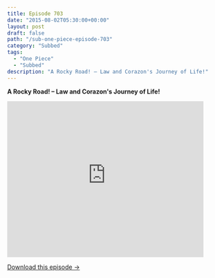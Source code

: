 ```yaml
---
title: Episode 703
date: "2015-08-02T05:30:00+00:00"
layout: post
draft: false
path: "/sub-one-piece-episode-703"
category: "Subbed"
tags:
  - "One Piece"
  - "Subbed"
description: "A Rocky Road! – Law and Corazon's Journey of Life!"
---
```


**A Rocky Road! – Law and Corazon's Journey of Life!**

<iframe width="640" height="360" src="https://www.rapidvideo.com/e/G6FRPGH98U" frameborder="0" marginwidth=0 marginheight=0 scrolling=no allowfullscreen style="max-width:90%;"></iframe>

<a href="http://ouo.io/qs/eCodkFEQ?s=https://www.rapidvideo.com/d/G6FRPGH98U" class="styled_a">Download this episode →</a>

